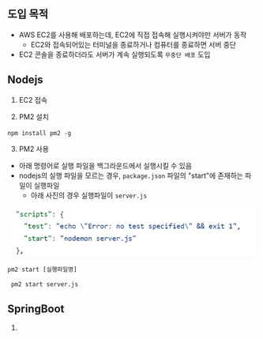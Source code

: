 ## 도입 목적
- AWS EC2를 사용해 배포하는데, EC2에 직접 접속해 실행시켜야만 서버가 동작
    - EC2와 접속되어있는 터미널을 종료하거나 컴퓨터를 종료하면 서버 중단
- EC2 콘솔을 종료하더라도 서버가 계속 실행되도록 `무중단 배포` 도입

## Nodejs

1. EC2 접속

2. PM2 설치

`npm install pm2 -g`

3. PM2 사용

- 아래 명령어로 실행 파일을 백그라운드에서 실행시킬 수 있음
- nodejs의 실행 파일을 모르는 경우, `package.json` 파일의 "start"에 존재하는 파일이 실행파일
    - 아래 사진의 경우 실행파일이 `server.js`

![Alt text](image-2.png)

`pm2 start [실행파일명]`
```
 pm2 start server.js
```


## SpringBoot

1. 